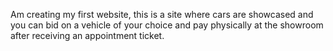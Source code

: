 Am creating my first website, this is a site where cars are showcased and you can bid on a vehicle of your choice and pay physically at the showroom after receiving an appointment ticket. 
